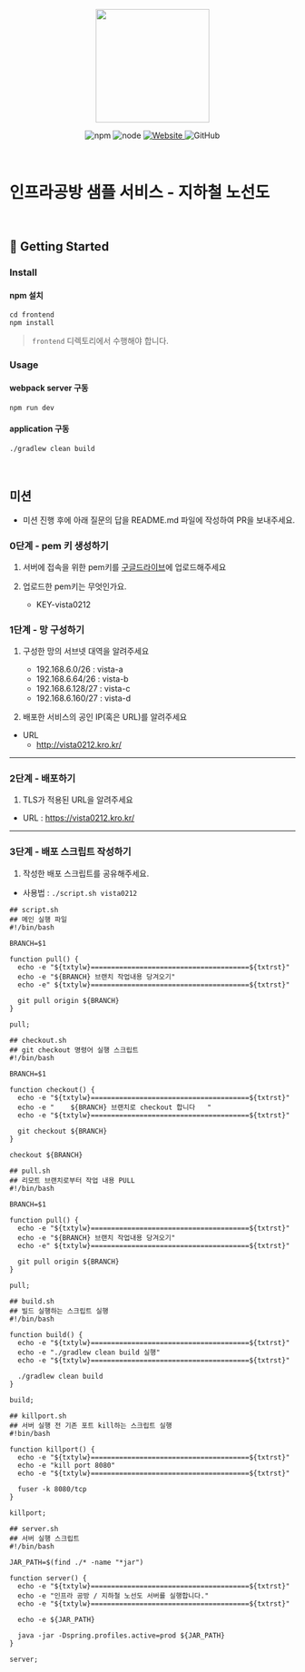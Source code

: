 <p align="center">
    <img width="200px;" src="https://raw.githubusercontent.com/woowacourse/atdd-subway-admin-frontend/master/images/main_logo.png"/>
</p>
<p align="center">
  <img alt="npm" src="https://img.shields.io/badge/npm-%3E%3D%205.5.0-blue">
  <img alt="node" src="https://img.shields.io/badge/node-%3E%3D%209.3.0-blue">
  <a href="https://edu.nextstep.camp/c/R89PYi5H" alt="nextstep atdd">
    <img alt="Website" src="https://img.shields.io/website?url=https%3A%2F%2Fedu.nextstep.camp%2Fc%2FR89PYi5H">
  </a>
  <img alt="GitHub" src="https://img.shields.io/github/license/next-step/atdd-subway-service">
</p>

<br>

# 인프라공방 샘플 서비스 - 지하철 노선도

<br>

## 🚀 Getting Started

### Install
#### npm 설치
```
cd frontend
npm install
```
> `frontend` 디렉토리에서 수행해야 합니다.

### Usage
#### webpack server 구동
```
npm run dev
```
#### application 구동
```
./gradlew clean build
```
<br>

## 미션

* 미션 진행 후에 아래 질문의 답을 README.md 파일에 작성하여 PR을 보내주세요.

### 0단계 - pem 키 생성하기

1. 서버에 접속을 위한 pem키를 [구글드라이브](https://drive.google.com/drive/folders/1dZiCUwNeH1LMglp8dyTqqsL1b2yBnzd1?usp=sharing)에 업로드해주세요

2. 업로드한 pem키는 무엇인가요. 
   - KEY-vista0212

### 1단계 - 망 구성하기
1. 구성한 망의 서브넷 대역을 알려주세요
    - 192.168.6.0/26 : vista-a
    - 192.168.6.64/26 : vista-b
    - 192.168.6.128/27 : vista-c
    - 192.168.6.160/27 : vista-d

2. 배포한 서비스의 공인 IP(혹은 URL)를 알려주세요

- URL
    - http://vista0212.kro.kr/



---

### 2단계 - 배포하기
1. TLS가 적용된 URL을 알려주세요

- URL : https://vista0212.kro.kr/

---

### 3단계 - 배포 스크립트 작성하기

1. 작성한 배포 스크립트를 공유해주세요.
  - 사용법 : `./script.sh vista0212`
```shell
## script.sh
## 메인 실행 파일
#!/bin/bash

BRANCH=$1

function pull() {
  echo -e "${txtylw}=======================================${txtrst}"
  echo -e "${BRANCH} 브랜치 작업내용 당겨오기"
  echo -e" ${txtylw}=======================================${txtrst}"

  git pull origin ${BRANCH}
}

pull;
```
```shell
## checkout.sh
## git checkout 명령어 실행 스크립트
#!/bin/bash

BRANCH=$1

function checkout() {
  echo -e "${txtylw}=======================================${txtrst}"
  echo -e "    ${BRANCH} 브랜치로 checkout 합니다   "
  echo -e "${txtylw}=======================================${txtrst}"

  git checkout ${BRANCH}
}

checkout ${BRANCH}
```
```shell
## pull.sh
## 리모트 브랜치로부터 작업 내용 PULL
#!/bin/bash

BRANCH=$1

function pull() {
  echo -e "${txtylw}=======================================${txtrst}"
  echo -e "${BRANCH} 브랜치 작업내용 당겨오기"
  echo -e" ${txtylw}=======================================${txtrst}"

  git pull origin ${BRANCH}
}

pull;
```
```shell
## build.sh
## 빌드 실행하는 스크립트 실행
#!/bin/bash

function build() {
  echo -e "${txtylw}=======================================${txtrst}"
  echo -e "./gradlew clean build 실행"
  echo -e "${txtylw}=======================================${txtrst}"

  ./gradlew clean build
}

build;
```
```shell
## killport.sh
## 서버 실행 전 기존 포트 kill하는 스크립트 실행
#!bin/bash

function killport() {
  echo -e "${txtylw}=======================================${txtrst}"
  echo -e "kill port 8080"
  echo -e "${txtylw}=======================================${txtrst}"

  fuser -k 8080/tcp
}

killport;
```
```shell
## server.sh
## 서버 실행 스크립트
#!/bin/bash

JAR_PATH=$(find ./* -name "*jar")

function server() {
  echo -e "${txtylw}=======================================${txtrst}"
  echo -e "인프라 공방 / 지하철 노선도 서버를 실행합니다."
  echo -e "${txtylw}=======================================${txtrst}"

  echo -e ${JAR_PATH}

  java -jar -Dspring.profiles.active=prod ${JAR_PATH}
}

server;
```